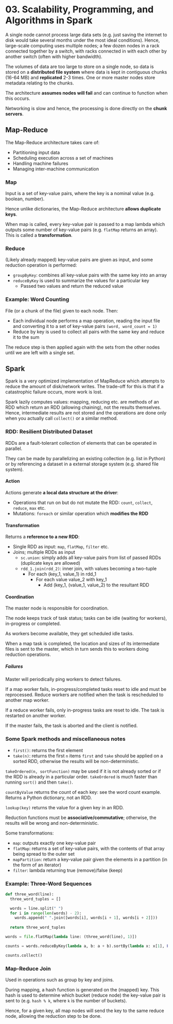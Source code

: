 # 03. Scalability, Programming, and Algorithms in Spark

A single node cannot process large data sets (e.g. just saving the internet to disk would take several months under the most ideal conditions). Hence, large-scale computing uses multiple nodes; a few dozen nodes in a rack connected together by a switch, with racks connected in with each other by another switch (often with higher bandwidth).

The volumes of data are too large to store on a single node, so data is stored on a **distributed file system** where data is kept in contiguous chunks (16-64 MB) and **replicated** 2-3 times. One or more master nodes store metadata relating to the chunks.

The architecture **assumes nodes will fail** and can continue to function when this occurs.

Networking is slow and hence, the processing is done directly on the **chunk servers**.

## Map-Reduce

The Map-Reduce architecture takes care of:

- Partitioning input data
- Scheduling execution across a set of machines
- Handling machine failures
- Managing inter-machine communication

### Map

Input is a set of key-value pairs, where the key is a nominal value (e.g. boolean, number).

Hence unlike dictionaries, the Map-Reduce architecture **allows duplicate keys**.

When map is called, every key-value pair is passed to a map lambda which outputs some number of key-value pairs (e.g. `flatMap` returns an array). This is called a **transformation**.

### Reduce

(Likely already mapped) key-value pairs are given as input, and some reduction operation is performed:

- `groupByKey`: combines all key-value pairs with the same key into an array
- `reduceByKey` is used to summarize the values for a particular key
  - Passed two values and return the reduced value

### Example: Word Counting

File (or a chunk of the file) given to each node. Then:

- Each individual node performs a map operation, reading the input file and converting it to a set of key-value pairs `(word, word_count = 1)`
- Reduce by key is used to collect all pairs with the same key and reduce it to the sum

The reduce step is then applied again with the sets from the other nodes until we are left with a single set.

## Spark

Spark is a very optimized implementation of MapReduce which attempts to reduce the amount of disk/network writes. The trade-off for this is that if a catastrophic failure occurs, more work is lost.

Spark lazily computes values: mapping, reducing etc. are methods of an RDD which return an RDD (allowing chaining), not the results themselves. Hence, intermediate results are not stored and the operations are done only when you actually call `collect()` or a similar method.

### RDD: Resilient Distributed Dataset

RDDs are a fault-tolerant collection of elements that can be operated in parallel.

They can be made by parallelizing an existing collection (e.g. list in Python) or by referencing a dataset in a external storage system (e.g. shared file system).

#### Action

Actions generate **a local data structure at the driver**:

- Operations that run on but do not mutate the RDD: `count`, `collect`, `reduce`, `max` etc.
- Mutations: `foreach` or similar operation which **modifies the RDD**

#### Transformation

Returns a **reference to a new RDD**:

- Single RDD as input: `map`, `flatMap`, `filter` etc.
- Joins; multiple RDDs as input
  - `sc.union`: simply adds all key-value pairs from list of passed RDDs (duplicate keys are allowed)
  - `rdd_1.join(rdd_2)`: inner join, with values becoming a two-tuple
    - For each (key_1, value_1) in rdd_1
      - For each value value_2 with key_1
        - Add (key_1, (value_1, value_2) to the resultant RDD

#### Coordination

The master node is responsible for coordination.

The node keeps track of task status; tasks can be idle (waiting for workers), in-progress or completed.

As workers become available, they get scheduled idle tasks.

When a map task is completed, the location and sizes of its intermediate files is sent to the master, which in turn sends this to workers doing reduction operations.

##### Failures

Master will periodically ping workers to detect failures.

If a map worker fails, in-progress/completed tasks reset to idle and must be reprocessed. Reduce workers are notified when the task is rescheduled to another map worker.

If a reduce worker fails, only in-progress tasks are reset to idle. The task is restarted on another worker.

If the master fails, the task is aborted and the client is notified.

### Some Spark methods and miscellaneous notes

- `first()`: returns the first element
- `take(n)`: returns the first `n` items
`first` and `take` should be applied on a sorted RDD, otherwise the results will be non-deterministic.

`takeOrdered(n, sortFunction)` may be used if it is not already sorted or if the RDD is already in a particular order. `takeOrdered` is much faster than running `sort()` and then `take()`.

`countByValue` returns the count of each key: see the word count example. Returns a Python dictionary, not an RDD.

`lookup(key)` returns the value for a given key in an RDD.

Reduction functions must be **associative/commutative**; otherwise, the results will be wrong and non-deterministic.

Some transformations:

- `map`: outputs exactly one key-value pair
- `flatMap`: returns a set of key-value pairs, with the contents of that array being spread to the outer set
- `mapPartition`: return a key-value pair given the elements in a partition (in the form of an iterator)
- `filter`: lambda returning true (remove)/false (keep)

### Example: Three-Word Sequences

```python
def three_word(line):
  three_word_tuples = []

  words = line.split(" ")
  for i in range(len(words) - 2):
    words.append(" ".join([words[i], words[i + 1], words[i + 2]]))
  
  return three_word_tuples

words = file.flatMap(lambda line: (three_word(line), 1)])

counts = words.reduceByKey(lambda a, b: a + b).sortBy(lambda x: x[1], False)

counts.collect()
```

### Map-Reduce Join

Used in operations such as group by key and joins.

During mapping, a hash function is generated on the (mapped) key. This hash is used to determine which bucket (reduce node) the key-value pair is sent to (e.g. `hash % k`, where `k` is the number of buckets).

Hence, for a given key, all map nodes will send the key to the same reduce node, allowing the reduction step to be done.
